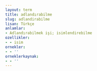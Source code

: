 ```yaml
---
layout: term
title: adlandırabilme
slug: adlandirabilme
lisan: Türkçe
anlamlar:
- Adlandırabilmek işi; isimlendirebilme
ozellikler:
- - isim
ornekler:
- - ''
orneklerkaynak:
- - ''
---
```

